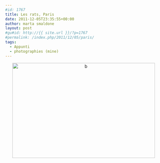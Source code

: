 ```yaml
---
#id: 1767
title: Les rats, Paris
date: 2011-12-05T23:35:55+00:00
author: marta smaldone
layout: post
#gu#id: http://{{ site.url }}/?p=1767
#permalink: /index.php/2011/12/05/paris/
tags:
  - Appunti
  - photographies (mine)
---
```

<p style="text-align: center;">
  <a href="{{ site.url }}/images/uploads/2011/12/b1.jpg"><img class="aligncenter size-full wp-image-1800" title="b" src="{{ site.url }}/images/uploads/2011/12/b1.jpg" alt="b" width="459" height="306" srcset="{{ site.url }}/images/uploads/2011/12/b1.jpg 567w, {{ site.url }}/images/uploads/2011/12/b1-300x200.jpg 300w" sizes="(max-width: 459px) 100vw, 459px" /></a>
</p>

<p style="text-align: center;">
  <p style="text-align: center;">